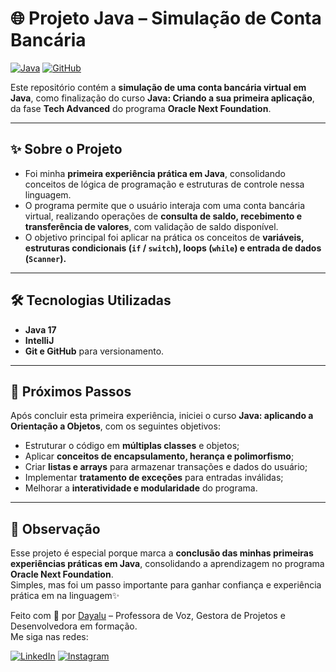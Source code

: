 # 🌐 Projeto Java – Simulação de Conta Bancária

[![Java](https://img.shields.io/badge/Java-ED8B00?style=for-the-badge&logo=java&logoColor=white)](https://www.java.com/)
[![GitHub](https://img.shields.io/badge/GitHub-181717?style=for-the-badge&logo=github&logoColor=white)](https://github.com/MarianaVarandas/ProjetoJAVA_simulacaoExtrato)

Este repositório contém a **simulação de uma conta bancária virtual em Java**, como finalização do curso **Java: Criando a sua primeira aplicação**, da fase **Tech Advanced** do programa **Oracle Next Foundation**.

---

## ✨ Sobre o Projeto

- Foi minha **primeira experiência prática em Java**, consolidando conceitos de lógica de programação e estruturas de controle nessa linguagem.
- O programa permite que o usuário interaja com uma conta bancária virtual, realizando operações de **consulta de saldo, recebimento e transferência de valores**, com validação de saldo disponível.
- O objetivo principal foi aplicar na prática os conceitos de **variáveis, estruturas condicionais (`if` / `switch`), loops (`while`) e entrada de dados (`Scanner`).**
---

## 🛠️ Tecnologias Utilizadas

- **Java 17**
- **IntelliJ**
- **Git e GitHub** para versionamento.

---

## 🚀 Próximos Passos

Após concluir esta primeira experiência, iniciei o curso **Java: aplicando a Orientação a Objetos**, com os seguintes objetivos:

- Estruturar o código em **múltiplas classes** e objetos;
- Aplicar **conceitos de encapsulamento, herança e polimorfismo**;
- Criar **listas e arrays** para armazenar transações e dados do usuário;
- Implementar **tratamento de exceções** para entradas inválidas;
- Melhorar a **interatividade e modularidade** do programa.

---

## 📌 Observação

Esse projeto é especial porque marca a **conclusão das minhas primeiras experiências práticas em Java**, consolidando a aprendizagem no programa **Oracle Next Foundation**.  
Simples, mas foi um passo importante para ganhar confiança e experiência prática em na linguagem✨

Feito com 💜 por [Dayalu](https://github.com/MarianaVarandas) – Professora de Voz, Gestora de Projetos e Desenvolvedora em formação.  
Me siga nas redes:

[![LinkedIn](https://img.shields.io/badge/LinkedIn-0A66C2?style=for-the-badge&logo=linkedin&logoColor=white)](https://www.linkedin.com/in/mariana-varandas-7b912b82/)
[![Instagram](https://img.shields.io/badge/Instagram-E4405F?style=for-the-badge&logo=instagram&logoColor=white)](https://www.instagram.com/_dayalu/)

